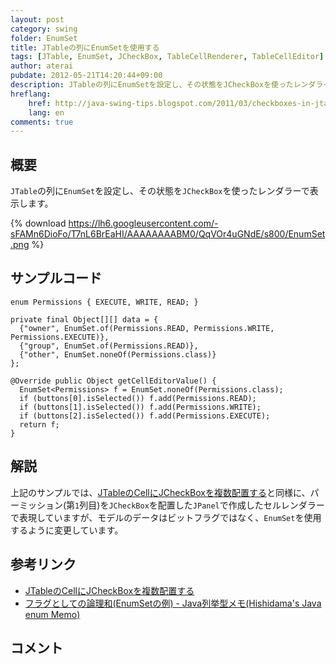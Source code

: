 ```yaml
---
layout: post
category: swing
folder: EnumSet
title: JTableの列にEnumSetを使用する
tags: [JTable, EnumSet, JCheckBox, TableCellRenderer, TableCellEditor]
author: aterai
pubdate: 2012-05-21T14:20:44+09:00
description: JTableの列にEnumSetを設定し、その状態をJCheckBoxを使ったレンダラーで表示します。
hreflang:
    href: http://java-swing-tips.blogspot.com/2011/03/checkboxes-in-jtable-cell.html
    lang: en
comments: true
---
```

## 概要
`JTable`の列に`EnumSet`を設定し、その状態を`JCheckBox`を使ったレンダラーで表示します。

{% download https://lh6.googleusercontent.com/-sFAMn6DioFo/T7nL6BrEaHI/AAAAAAAABM0/QqVOr4uGNdE/s800/EnumSet.png %}

## サンプルコード
<pre class="prettyprint"><code>enum Permissions { EXECUTE, WRITE, READ; }
</code></pre>

<pre class="prettyprint"><code>private final Object[][] data = {
  {"owner", EnumSet.of(Permissions.READ, Permissions.WRITE, Permissions.EXECUTE)},
  {"group", EnumSet.of(Permissions.READ)},
  {"other", EnumSet.noneOf(Permissions.class)}
};
</code></pre>

<pre class="prettyprint"><code>@Override public Object getCellEditorValue() {
  EnumSet&lt;Permissions&gt; f = EnumSet.noneOf(Permissions.class);
  if (buttons[0].isSelected()) f.add(Permissions.READ);
  if (buttons[1].isSelected()) f.add(Permissions.WRITE);
  if (buttons[2].isSelected()) f.add(Permissions.EXECUTE);
  return f;
}
</code></pre>

## 解説
上記のサンプルでは、[JTableのCellにJCheckBoxを複数配置する](http://ateraimemo.com/Swing/CheckBoxesInTableCell.html)と同様に、パーミッション(第`1`列目)を`JCheckBox`を配置した`JPanel`で作成したセルレンダラーで表現していますが、モデルのデータはビットフラグではなく、`EnumSet`を使用するように変更しています。

## 参考リンク
- [JTableのCellにJCheckBoxを複数配置する](http://ateraimemo.com/Swing/CheckBoxesInTableCell.html)
- [フラグとしての論理和(EnumSetの例) - Java列挙型メモ(Hishidama's Java enum Memo)](http://www.ne.jp/asahi/hishidama/home/tech/java/enum.html#h2_flag)

<!-- dummy comment line for breaking list -->

## コメント
